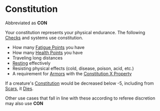# Constitution

Abbreviated as **CON**

Your constitution represents your physical endurance. The following [Checks](../../Game%20Procedures/Check.md) and systems use constitution.

- How many [Fatigue Points](../Derived%20Statistics/Fatigue%20Points.md) you have
- How many [Health Points](../Derived%20Statistics/Health%20Points.md) you have 
- Traveling long distances
- [Resting](../../Game%20Procedures/Resting.md) effectively 
- Resisting physical effects (cold, disease, poison, acid, etc.)
- A requirement for [Armors](../../Items/Equipment/Armor.md) with the [Constitution X Property](../../Items/Equipment/Individual%20Item%20Cards/Armors/Armor%20Properties/Constitution%20X%20Property.md)

If a creature's [Constitution](Constitution.md) would be decreased below -5, including from [Scars](../Derived%20Statistics/Scars.md), it [Dies](../../Conditions/Dying#Dead).

Other use cases that fall in line with these according to referee discretion may also use **CON**